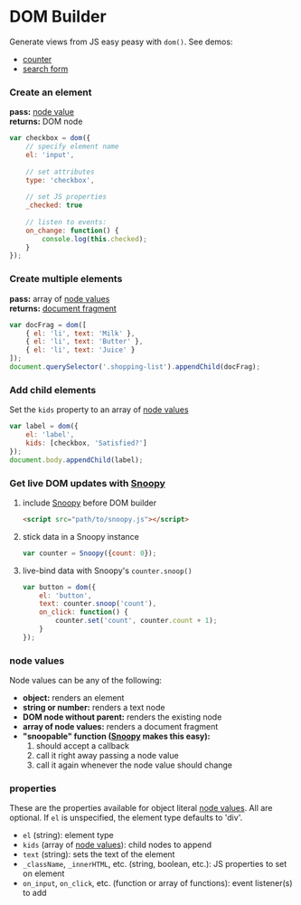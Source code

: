 DOM Builder
===========

Generate views from JS easy peasy with `dom()`. See demos:

 - [counter](http://jsbin.com/riyiwo/edit?js,output)
 - [search form](http://jsbin.com/qisopo/edit?js,output)

### Create an element
**pass:** [node value](#node-values)  
**returns:** DOM node

```js
var checkbox = dom({
	// specify element name
	el: 'input',
	
	// set attributes
	type: 'checkbox',
	
	// set JS properties
	_checked: true
	
	// listen to events:
	on_change: function() {
	    console.log(this.checked);
	}
});
```


### Create multiple elements
**pass:** array of [node values](#node-values)  
**returns:** [document fragment](https://developer.mozilla.org/en-US/docs/Web/API/Document/createDocumentFragment)

```js
var docFrag = dom([
	{ el: 'li', text: 'Milk' },
	{ el: 'li', text: 'Butter' },
	{ el: 'li', text: 'Juice' }
]);
document.querySelector('.shopping-list').appendChild(docFrag);
```


### Add child elements
Set the `kids` property to an array of [node values](#node-values)

```js
var label = dom({
	el: 'label',
	kids: [checkbox, 'Satisfied?']
});
document.body.appendChild(label);
```


### Get live DOM updates with [Snoopy](https://github.com/Daniel-Hug/snoopy)

1. include [Snoopy](https://github.com/Daniel-Hug/snoopy) before DOM builder

	```html
	<script src="path/to/snoopy.js"></script>
	```

2. stick data in a Snoopy instance

	```js
	var counter = Snoopy({count: 0});
	```

3. live-bind data with Snoopy's `counter.snoop()`

	```js
	var button = dom({
		el: 'button',
		text: counter.snoop('count'),
		on_click: function() {
			counter.set('count', counter.count + 1);
		}
	});
	```


### node values

Node values can be any of the following:
 - **object:** renders an element
 - **string or number:** renders a text node
 - **DOM node without parent:** renders the existing node
 - **array of node values:** renders a document fragment
 - **"snoopable" function ([Snoopy](#get-live-dom-updates) makes this easy):**
   1. should accept a callback
   2. call it right away passing a node value
   3. call it again whenever the node value should change


### properties
These are the properties available for object literal [node values](#node-values). All are optional. If `el` is unspecified, the element type defaults to 'div'.

 - `el` (string): element type
 - `kids` (array of [node values](#node-values)): child nodes to append
 - `text` (string): sets the text of the element
 - `_className`, `_innerHTML`, etc. (string, boolean, etc.): JS properties to set on element
 - `on_input`, `on_click`, etc. (function or array of functions): event listener(s) to add
